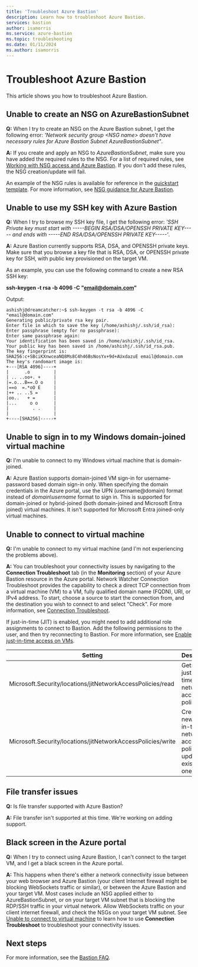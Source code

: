 ```yaml
---
title: 'Troubleshoot Azure Bastion'
description: Learn how to troubleshoot Azure Bastion.
services: bastion
author: isamorris
ms.service: azure-bastion
ms.topic: troubleshooting
ms.date: 01/11/2024
ms.author: isamorris
---
```


# Troubleshoot Azure Bastion

This article shows you how to troubleshoot Azure Bastion.

## <a name="nsg"></a>Unable to create an NSG on AzureBastionSubnet

**Q:** When I try to create an NSG on the Azure Bastion subnet, I get the following error: *'Network security group \<NSG name\> doesn't have necessary rules for Azure Bastion Subnet AzureBastionSubnet"*.

**A:** If you create and apply an NSG to *AzureBastionSubnet*, make sure you have added the required rules to the NSG. For a list of required rules, see [Working with NSG access and Azure Bastion](./bastion-nsg.md). If you don't add these rules, the NSG creation/update will fail.

An example of the NSG rules is available for reference in the [quickstart template](https://azure.microsoft.com/resources/templates/azure-bastion-nsg/).
For more information, see [NSG guidance for Azure Bastion](bastion-nsg.md).

## <a name="sshkey"></a>Unable to use my SSH key with Azure Bastion

**Q:** When I try to browse my SSH key file, I get the following error: *'SSH Private key must start with -----BEGIN RSA/DSA/OPENSSH PRIVATE KEY----- and ends with -----END RSA/DSA/OPENSSH PRIVATE KEY-----'*.

**A:** Azure Bastion currently supports RSA, DSA, and OPENSSH private keys. Make sure that you browse a key file that is RSA, DSA, or OPENSSH private key for SSH, with public key provisioned on the target VM. 

As an example, you can use the following command to create a new RSA SSH key:

**ssh-keygen -t rsa -b 4096 -C "email@domain.com"**

Output:

```
ashishj@dreamcatcher:~$ ssh-keygen -t rsa -b 4096 -C "email@domain.com"
Generating public/private rsa key pair.
Enter file in which to save the key (/home/ashishj/.ssh/id_rsa):
Enter passphrase (empty for no passphrase):
Enter same passphrase again:
Your identification has been saved in /home/ashishj/.ssh/id_rsa.
Your public key has been saved in /home/ashishj/.ssh/id_rsa.pub.
The key fingerprint is:
SHA256:c+SBciKXnwceaNQ8Ms8C4h46BsNosYx+9d+AUxdazuE email@domain.com
The key's randomart image is:
+---[RSA 4096]----+
|      .o         |
| .. ..oo+. +     |
|=.o...B==.O o    |
|==o  =.*oO E     |
|++ .. ..S =      |
|oo..   + =       |
|...     o o      |
|         . .     |
|                 |
+----[SHA256]-----+
```

## <a name="domain"></a>Unable to sign in to my Windows domain-joined virtual machine

**Q:** I'm unable to connect to my Windows virtual machine that is domain-joined.

**A:** Azure Bastion supports domain-joined VM sign-in for username-password based domain sign-in only. When specifying the domain credentials in  the Azure portal, use the UPN (username@domain) format instead of *domain\username* format to sign in. This is supported for domain-joined or hybrid-joined (both domain-joined and Microsoft Entra joined) virtual machines. It isn't supported for Microsoft Entra joined-only virtual machines.

## <a name="connectivity"></a> Unable to connect to virtual machine

**Q:** I'm unable to connect to my virtual machine (and I'm not experiencing the problems above).

**A:** You can troubleshoot your connectivity issues by navigating to the **Connection Troubleshoot** tab (in the **Monitoring** section) of your Azure Bastion resource in the Azure portal. Network Watcher Connection Troubleshoot provides the capability to check a direct TCP connection from a virtual machine (VM) to a VM, fully qualified domain name (FQDN), URI, or IPv4 address. To start, choose a source to start the connection from, and the destination you wish to connect to and select "Check". For more information, see [Connection Troubleshoot](../network-watcher/network-watcher-connectivity-overview.md).

If just-in-time (JIT) is enabled, you might need to add additional role assignments to connect to Bastion. Add the following permissions to the user, and then try reconnecting to Bastion. For more information, see [Enable just-in-time access on VMs](/azure/defender-for-cloud/just-in-time-access-usage).

| Setting | Description|
|---|---|
|Microsoft.Security/locations/jitNetworkAccessPolicies/read|Gets the just-in-time network access policies|
Microsoft.Security/locations/jitNetworkAccessPolicies/write | Creates a new just-in-time network access policy or updates an existing one |


## <a name="filetransfer"></a>File transfer issues

**Q:** Is file transfer supported with Azure Bastion?

**A:** File transfer isn't supported at this time. We're working on adding support.

## <a name="blackscreen"></a>Black screen in the Azure portal

**Q:** When I try to connect using Azure Bastion, I can't connect to the target VM, and I get a black screen in the Azure portal.

**A:** This happens when there's either a network connectivity issue between your web browser and Azure Bastion (your client Internet firewall might be blocking WebSockets traffic or similar), or between the Azure Bastion and your target VM. Most cases include an NSG applied either to AzureBastionSubnet, or on your target VM subnet that is blocking the RDP/SSH traffic in your virtual network. Allow WebSockets traffic on your client internet firewall, and check the NSGs on your target VM subnet. See [Unable to connect to virtual machine](#connectivity) to learn how to use **Connection Troubleshoot** to troubleshoot your connectivity issues.

## Next steps

For more information, see the [Bastion FAQ](bastion-faq.md).
